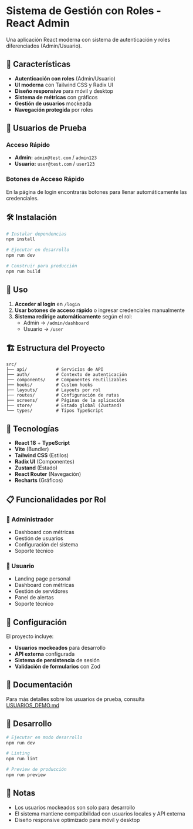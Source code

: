 # Sistema de Gestión con Roles - React Admin

Una aplicación React moderna con sistema de autenticación y roles diferenciados (Admin/Usuario).

## 🚀 Características

- **Autenticación con roles** (Admin/Usuario)
- **UI moderna** con Tailwind CSS y Radix UI
- **Diseño responsive** para móvil y desktop
- **Sistema de métricas** con gráficos
- **Gestión de usuarios** mockeada
- **Navegación protegida** por roles

## 🔐 Usuarios de Prueba

### Acceso Rápido

- **Admin:** `admin@test.com` / `admin123`
- **Usuario:** `user@test.com` / `user123`

### Botones de Acceso Rápido

En la página de login encontrarás botones para llenar automáticamente las credenciales.

## 🛠️ Instalación

```bash
# Instalar dependencias
npm install

# Ejecutar en desarrollo
npm run dev

# Construir para producción
npm run build
```

## 📱 Uso

1. **Acceder al login** en `/login`
2. **Usar botones de acceso rápido** o ingresar credenciales manualmente
3. **Sistema redirige automáticamente** según el rol:
   - Admin → `/admin/dashboard`
   - Usuario → `/user`

## 🏗️ Estructura del Proyecto

```
src/
├── api/           # Servicios de API
├── auth/          # Contexto de autenticación
├── components/    # Componentes reutilizables
├── hooks/         # Custom hooks
├── layouts/       # Layouts por rol
├── routes/        # Configuración de rutas
├── screens/       # Páginas de la aplicación
├── store/         # Estado global (Zustand)
└── types/         # Tipos TypeScript
```

## 🎨 Tecnologías

- **React 18** + **TypeScript**
- **Vite** (Bundler)
- **Tailwind CSS** (Estilos)
- **Radix UI** (Componentes)
- **Zustand** (Estado)
- **React Router** (Navegación)
- **Recharts** (Gráficos)

## 📋 Funcionalidades por Rol

### 👑 Administrador

- Dashboard con métricas
- Gestión de usuarios
- Configuración del sistema
- Soporte técnico

### 👤 Usuario

- Landing page personal
- Dashboard con métricas
- Gestión de servidores
- Panel de alertas
- Soporte técnico

## 🔧 Configuración

El proyecto incluye:

- **Usuarios mockeados** para desarrollo
- **API externa** configurada
- **Sistema de persistencia** de sesión
- **Validación de formularios** con Zod

## 📖 Documentación

Para más detalles sobre los usuarios de prueba, consulta [USUARIOS_DEMO.md](./USUARIOS_DEMO.md)

## 🚀 Desarrollo

```bash
# Ejecutar en modo desarrollo
npm run dev

# Linting
npm run lint

# Preview de producción
npm run preview
```

## 📝 Notas

- Los usuarios mockeados son solo para desarrollo
- El sistema mantiene compatibilidad con usuarios locales y API externa
- Diseño responsive optimizado para móvil y desktop
